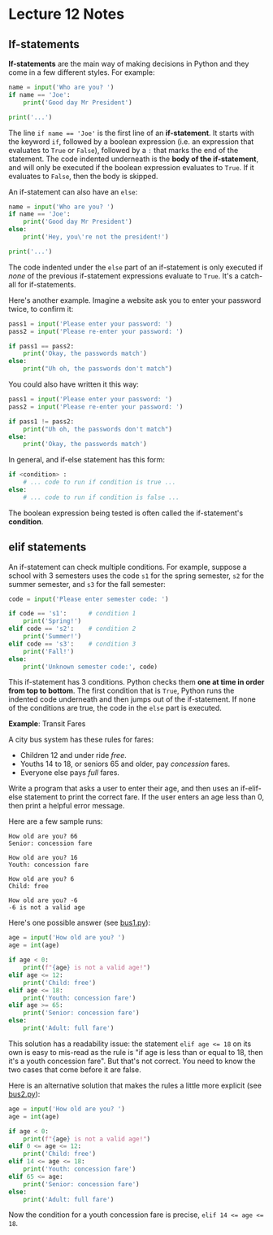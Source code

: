 # Lecture 12 Notes

## If-statements

**If-statements** are the main way of making decisions in Python and they come
in a few different styles. For example:

```python
name = input('Who are you? ')
if name == 'Joe':
	print('Good day Mr President')

print('...')
```

The line `if name == 'Joe'` is the first line of an **if-statement**. It
starts with the keyword `if`, followed by a boolean expression (i.e. an
expression that evaluates to `True` or `False`), followed by a `:` that marks
the end of the statement. The code indented underneath is the **body of the
if-statement**, and will only be executed if the boolean expression evaluates
to `True`. If it evaluates to `False`, then the body is skipped.

An if-statement can also have an `else`:

```python
name = input('Who are you? ')
if name == 'Joe':
	print('Good day Mr President')
else:
	print('Hey, you\'re not the president!')

print('...')
```

The code indented under the `else` part of an if-statement is only executed if
*none* of the previous if-statement expressions evaluate to `True`. It's a
catch-all for if-statements.

Here's another example. Imagine a website ask you to enter your password
twice, to confirm it:

```python
pass1 = input('Please enter your password: ')
pass2 = input('Please re-enter your password: ')

if pass1 == pass2:
	print('Okay, the passwords match')
else:
	print("Uh oh, the passwords don't match")
```

You could also have written it this way:

```python
pass1 = input('Please enter your password: ')
pass2 = input('Please re-enter your password: ')

if pass1 != pass2:
	print("Uh oh, the passwords don't match")
else:
	print('Okay, the passwords match')
```

In general, and if-else statement has this form:

```python
if <condition> :
	# ... code to run if condition is true ...
else:
	# ... code to run if condition is false ...
```

The boolean expression being tested is often called the if-statement's
**condition**.


## elif statements

An if-statement can check multiple conditions. For example, suppose a school
with 3 semesters uses the code `s1` for the spring semester, `s2` for the
summer semester, and `s3` for the fall semester:

```python
code = input('Please enter semester code: ')

if code == 's1':      # condition 1
	print('Spring!')
elif code == 's2':    # condition 2
	print('Summer!')
elif code == 's3':    # condition 3
	print('Fall!')
else:
	print('Unknown semester code:', code)
```

This if-statement has 3 conditions. Python checks them **one at time in order
from top to bottom**. The first condition that is `True`, Python runs the
indented code underneath and then jumps out of the if-statement. If none of
the conditions are true, the code in the `else` part is executed.

**Example**: Transit Fares

A city bus system has these rules for fares:

- Children 12 and under ride *free*.
- Youths 14 to 18, or seniors 65 and older, pay *concession* fares.
- Everyone else pays *full* fares.

Write a program that asks a user to enter their age, and then uses an
if-elif-else statement to print the correct fare. If the user enters an age
less than 0, then print a helpful error message.

Here are a few sample runs:

```
How old are you? 66
Senior: concession fare

How old are you? 16
Youth: concession fare

How old are you? 6
Child: free

How old are you? -6
-6 is not a valid age

```

Here's one possible answer (see [bus1.py](bus1.py)):

```python
age = input('How old are you? ')
age = int(age)

if age < 0:
    print(f"{age} is not a valid age!")
elif age <= 12:
    print('Child: free')
elif age <= 18:
    print('Youth: concession fare')
elif age >= 65:
    print('Senior: concession fare')
else:
    print('Adult: full fare')
```

This solution has a readability issue: the statement `elif age <= 18` on its
own is easy to mis-read as the rule is "if age is less than or equal to 18,
then it's a youth concession fare". But that's not correct. You need to know
the two cases that come before it are false.

Here is an alternative solution that makes the rules a little more explicit
(see [bus2.py](bus2.py)):

```python
age = input('How old are you? ')
age = int(age)

if age < 0:
    print(f"{age} is not a valid age!")
elif 0 <= age <= 12:
    print('Child: free')
elif 14 <= age <= 18:
    print('Youth: concession fare')
elif 65 <= age:
    print('Senior: concession fare')
else:
    print('Adult: full fare')
```

Now the condition for a youth concession fare is precise, `elif 14 <= age <=
18`.
